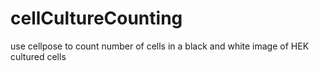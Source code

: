# cellCultureCounting
use cellpose to count number of cells in a black and white image of HEK cultured cells
